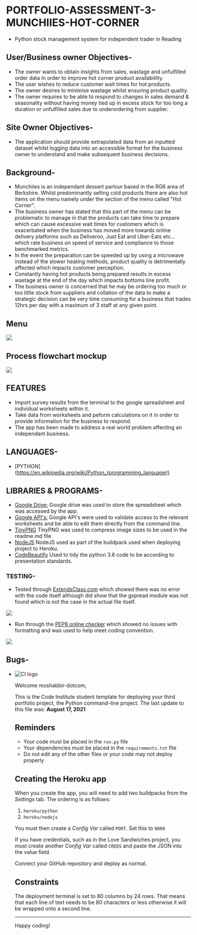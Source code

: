 # PORTFOLIO-ASSESSMENT-3-MUNCHIIES-HOT-CORNER
* Python stock management system for independent trader in Reading
## User/Business owner Objectives-
* The owner wants to obtain insights from sales, wastage and unfulfilled order data in order to improve hot corner product availabililty.
* The user wishes to reduce customer wait times for hot products.
* The owner desires to minimise wastage whilst ensuring product quality.
* The owner requires to be able to respond to changes in sales demand & seasonality without having money tied up in excess stock for too long a duration or unfulfilled sales due to underordering from supplier.
## Site Owner Objectives-
* The application should provide extrapolated data from an inputted dataset whilst logging data into an accessible format for the business owner to understand and make subsequent business decisions.
## Background-
* Munchiies is an independant dessert parlour based in the RG6 area of Berkshire. Whilst predominantly selling cold products there are also hot items on the menu namely under the section of the menu called "Hot Corner".
* The business owner has stated that this part of the menu can be problematic to manage in that the products can take time to prepare which can cause excessive wait times for customers which is exacerbated when the business has moved more towards online delivery platforms such as Deliveroo, Just Eat and Uber-Eats etc... which rate business on speed of service and compliance to those benchmarked metrics.
* In the event the preparation can be speeded up by using a microwave instead of the slower heating methods, product quality is detrimentally affected which impacts customer perception.
* Constantly having hot products being prepared results in excess wastage at the end of the day which impacts bottoms line profit.
* The business owner is concerned that he may be ordering too much or too little stock from suppliers and collation of the data to make a strategic decision can be very time consuming for a business that trades 12hrs per day with a maximum of 3 staff at any given point.
## Menu
<img src="assets/images/munchiiesmenu.jpeg">

## Process flowchart mockup
<img src="assets/images/pp3flowdiagram.jpeg">

## FEATURES
* Import survey results from the terminal to the google spreadsheet and individual worksheets within it.
* Take data from worksheets and peform calculations on it in order to provide information for the business to respond.
* The app has been made to address a real world problem affecting an independant business.

## LANGUAGES-
* [PYTHON] (https://en.wikipedia.org/wiki/Python_(programming_language))

## LIBRARIES & PROGRAMS-
* [Google Drive:](https://en.wikipedia.org/wiki/Google_Drive) Google drive was used to store the spreadsheet which was accessed by the app.
* [Google API's:](https://en.wikipedia.org/wiki/Google_APIs) Google API's were used to validate access to the relevant worksheets and be able to edit them directly from the command line.
* [TinyPNG](https://tinypng.com) TinyPNG was used to compress image sizes to be used in the readme.md file
* [NodeJS](https://en.wikipedia.org/wiki/Node.js) NodeJS used as part of the buildpack used when deploying project to Heroku.
* [CodeBeautify](https://codebeautify.org/python-formatter-beautifier) Used to tidy the python 3.6 code to be according to presentation standards.

### TESTING-
* Tested through [ExtendsClass.com](https://www.extendsclass.com/python.html) which showed there was no error with the code itself although did show that the gspread module was not found which is not the case in the actual file itself.
<img src="assets/images/extendsclasspythontest.png">

* Run through the [PEP8 online checker](http://www.pep8online.com/checkresult) which showed no issues with formatting and was used to help meet coding convention.
<img src="assets/images/pep8validation.png">

## Bugs- 
* <!--Complete this section>

### DEPLOYMENT-
The project was deployed in 2 stages, the first of which being on Heroku and the second being on Github pages and this is detailed below:

The project was deployed to Heroku using the following procedure:
* <!--Complete this section>
The project was deployed to GitHub Pages using the following procedure:
* Logged in to github and selected the github repository required.
* Selected the settings option.
* Went to the github pages section.
* Under the source tab the dropdown "none" was changed to "master branch".
* The page then refreshed.
* The gihub pages section then had a link to the published page.

### CREDITS-<!--Complete this section>
* My mentor Can Sucullu who helped me break down my project idea into the key aspects that I had to ensure were part of the final submission.
* Code Institute's "Love Sandwiches" walkthrough which had code that I was able to adapt for use in my own project namely one of each i of the "get" "calculate" & "update" functions which once understood were rewritten to be applicable to this project requirements and functionality.

### CONTENT & MEDIA-
* All photos and marketing materials are copyright of the respective copyright holders and taken with permission of the trademark owner. All images were all compressed to aid in readme.md page load speed.

### OPPORTUNITIES-
* The spreadsheet can be expanded to hold more information allowing for pre-preparation on other hot products such as waffles and crepes that are hot parts of desserts. This would in turn aid turnover speed on dessert products also.
* There is another opportunity whereby over a period of time as more data is obtained that code can be rewritten to allow for usage plus safety stock to prevent "out of stocks".
* I would have liked to have individual input requests for each product's sales in order to make the interface more user friendly and would have linked that by appending not the entire row but the INDIVIDUAL entry in the list within the row. This is soemthing I was not able to do due to the lack of time left till submission but is definatley something I will be exploring as I have already been asked to add this functionality for the business after my course is complete.
* I would have like to have been confident enough to be able to refactor the code to combine functionality of the similar functions but as I am only just understanding the long hand syntax I would like to embed this in my mind with regards to keeping functions individual for the moment until I am able to spend more time practising code refactoring.

<!--Delete everything below this before submission and after adherance-->
![CI logo](https://codeinstitute.s3.amazonaws.com/fullstack/ci_logo_small.png)

Welcome moshabbir-dotcom,

This is the Code Institute student template for deploying your third portfolio project, the Python command-line project. The last update to this file was: **August 17, 2021**

## Reminders

* Your code must be placed in the `run.py` file
* Your dependencies must be placed in the `requirements.txt` file
* Do not edit any of the other files or your code may not deploy properly

## Creating the Heroku app

When you create the app, you will need to add two buildpacks from the _Settings_ tab. The ordering is as follows:

1. `heroku/python`
2. `heroku/nodejs`

You must then create a _Config Var_ called `PORT`. Set this to `8000`

If you have credentials, such as in the Love Sandwiches project, you must create another _Config Var_ called `CREDS` and paste the JSON into the value field.

Connect your GitHub repository and deploy as normal.

## Constraints

The deployment terminal is set to 80 columns by 24 rows. That means that each line of text needs to be 80 characters or less otherwise it will be wrapped onto a second line.

-----
Happy coding!